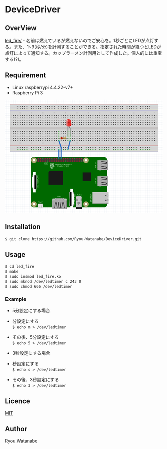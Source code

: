 # DeviceDriver
## OverView
[led_fire/](https://github.com/Ryou-Watanabe/DeviceDriver/tree/master/led_fire) - 名前は燃えているが燃えないのでご安心を。1秒ごとにLEDが点灯する。また、1~9(秒/分)を計測することができる。指定された時間が経つとLEDが点灯によって通知する。カップラーメン計測用として作成した。個人的には重宝する(?)。

## Requirement
* Linux raspberrypi 4.4.22-v7+
* Raspberry Pi 3


![回路図](https://github.com/Ryou-Watanabe/DeviceDriver/blob/images/robosys_img1.png)


## Installation
`$ git clone https://github.com/Ryou-Watanabe/DeviceDriver.git`

## Usage
```
$ cd led_fire
$ make
$ sudo insmod led_fire.ko
$ sudo mknod /dev/ledtimer c 243 0
$ sudo chmod 666 /dev/ledtimer
```

### Example
* 5分設定にする場合  
 * 分設定にする  
`$ echo m > /dev/ledtimer`  
 * その後、5分設定にする  
`$ echo 5 > /dev/ledtimer`

* 3秒設定にする場合  
 * 秒設定にする  
`$ echo s > /dev/ledtimer`  
 * その後、3秒設定にする  
`$ echo 3 > /dev/ledtimer`

## Licence
[MIT](https://github.com/Ryou-Watanabe/DeviceDriver/blob/master/LICENSE)

## Author
[Ryou Watanabe](https://github.com/Ryou-Watanabe)
